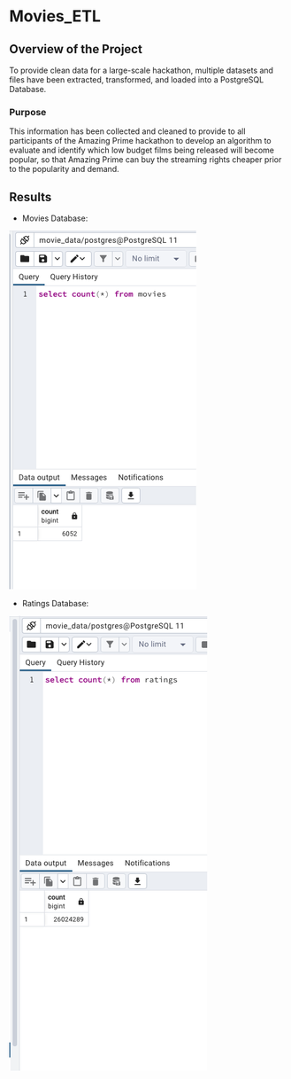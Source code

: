 # Movies_ETL


## Overview of the Project

To provide clean data for a large-scale hackathon, multiple datasets and files have been extracted, transformed, and loaded into a PostgreSQL Database.

### Purpose

This information has been collected and cleaned to provide to all participants of the Amazing Prime hackathon to develop an algorithm to evaluate and identify which low budget films being released will become popular, so that Amazing Prime can buy the streaming rights cheaper prior to the popularity and demand. 


## Results 
 
- Movies Database:

![Png 1](Resources/movies_query.png)



- Ratings Database:
    
![Png 2](Resources/ratings_query.png)